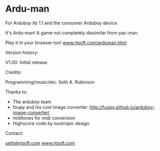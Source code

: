 # Ardu-man

For Arduboy lib 1.1 and the consumer Arduboy device

It's Ardu-man!  A game not completely dissimilar from pac-man.

Play it in your browser too! www.rtsoft.com/arduman.html

Version history:

V1.00:  Initial release

Credits:

Programming/music/etc:  Seth A. Robinson

Thanks to:

- The arduboy team
- foupy and his cool image converter: http://fuopy.github.io/arduboy-image-converter/
- miditones for midi conversion
- Highscore code by nootropic design

Contact:

seth@rtsoft.com
www.rtsoft.com
